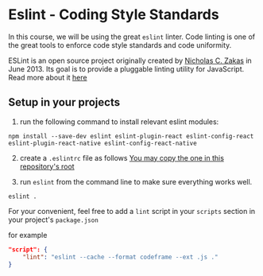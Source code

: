 # Eslint - Coding Style Standards

In  this course, we will be using the great `eslint` linter. Code linting is one of the great tools to enforce code style standards and code uniformity.

ESLint is an open source project originally created by [Nicholas C. Zakas](http://nczonline.net/) in June 2013. Its goal is to provide a pluggable linting utility for JavaScript. Read more about it [here](https://eslint.org/)

## Setup in your projects
1. run the following command to install relevant eslint modules:
```
npm install --save-dev eslint eslint-plugin-react eslint-config-react eslint-plugin-react-native eslint-config-react-native
```
2. create a `.eslintrc` file as follows
[You may copy the one in this repository's root](https://raw.githubusercontent.com/zivl/mobile-course-shenkar-s19/master/README.md)

3. run `eslint` from the command line to make sure everything works well.
```
eslint .
```

For your convenient, feel free to add a `lint` script in your `scripts` section in your project's `package.json`

for example
```json
"script": {
    "lint": "eslint --cache --format codeframe --ext .js ."
}
```
